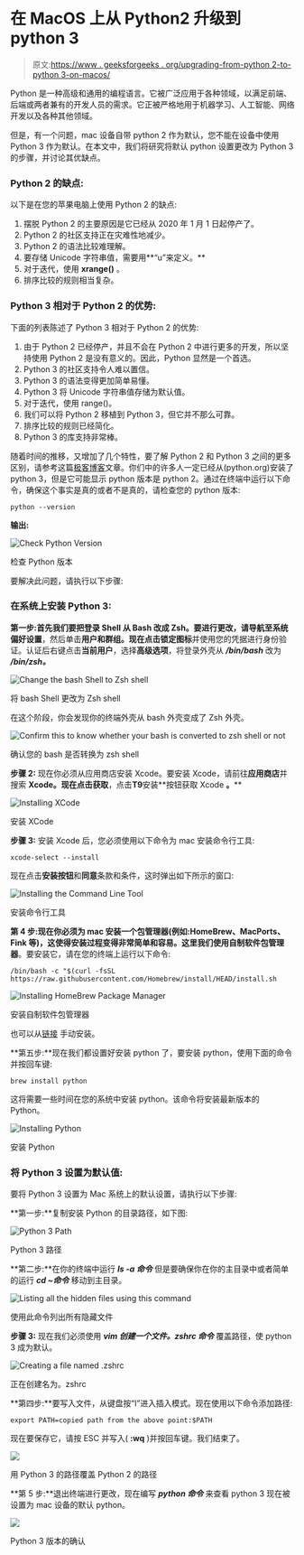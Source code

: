 # 在 MacOS 上从 Python2 升级到 python 3

> 原文:[https://www . geeksforgeeks . org/upgrading-from-python 2-to-python 3-on-macos/](https://www.geeksforgeeks.org/upgrading-from-python2-to-python3-on-macos/)

Python 是一种高级和通用的编程语言。它被广泛应用于各种领域，以满足前端、后端或两者兼有的开发人员的需求。它正被严格地用于机器学习、人工智能、网络开发以及各种其他领域。

但是，有一个问题，mac 设备自带 python 2 作为默认，您不能在设备中使用 Python 3 作为默认。在本文中，我们将研究将默认 python 设置更改为 Python 3 的步骤，并讨论其优缺点。

### Python 2 的缺点:

以下是在您的苹果电脑上使用 Python 2 的缺点:

1.  摆脱 Python 2 的主要原因是它已经从 2020 年 1 月 1 日起停产了。
2.  Python 2 的社区支持正在灾难性地减少。
3.  Python 2 的语法比较难理解。
4.  要存储 Unicode 字符串值，需要用**“u”来定义。**
5.  对于迭代，使用 **xrange()** 。
6.  排序比较的规则相当复杂。

### Python 3 相对于 Python 2 的优势:

下面的列表陈述了 Python 3 相对于 Python 2 的优势:

1.  由于 Python 2 已经停产，并且不会在 Python 2 中进行更多的开发，所以坚持使用 Python 2 是没有意义的。因此，Python 显然是一个首选。
2.  Python 3 的社区支持令人难以置信。
3.  Python 3 的语法变得更加简单易懂。
4.  Python 3 将 Unicode 字符串值存储为默认值。
5.  对于迭代，使用 range()。
6.  我们可以将 Python 2 移植到 Python 3，但它并不那么可靠。
7.  排序比较的规则已经简化。
8.  Python 3 的库支持非常棒。

随着时间的推移，又增加了几个特性，要了解 Python 2 和 Python 3 之间的更多区别，请参考这篇[极客博客](https://www.geeksforgeeks.org/important-differences-between-python-2-x-and-python-3-x-with-examples/#Unicode)文章。你们中的许多人一定已经从(python.org)安装了 python 3，但是它可能显示 python 版本是 python 2。通过在终端中运行以下命令，确保这个事实是真的或者不是真的，请检查您的 python 版本:

```
python --version
```

**输出:**

![Check Python Version](img/0ad21edc4ebd38056445914e86d4fb61.png)

检查 Python 版本

要解决此问题，请执行以下步骤:

### 在系统上安装 Python 3:

**第一步:**首先我们要把登录 Shell 从 Bash 改成 Zsh。要进行更改，请导航至**系统** **偏好设置**，然后单击**用户和群组。**现在点击锁定**图标**并使用您的凭据进行身份验证。认证后右键点击**当前用户**，选择**高级选项**，将登录外壳从 ***/bin/bash*** 改为 ***/bin/zsh。***

![Change the bash Shell to Zsh shell](img/a0eaa81c6a91032342549dd39cfdf326.png)

将 bash Shell 更改为 Zsh shell

在这个阶段，你会发现你的终端外壳从 bash 外壳变成了 Zsh 外壳。

![Confirm this to know whether your bash is converted to zsh shell or not](img/20bd59d67365ecd55ab4047ac343f0fd.png)

确认您的 bash 是否转换为 zsh shell

**步骤 2:** 现在你必须从应用商店安装 Xcode。要安装 Xcode，请前往**应用商店**并搜索 **Xcode。**现在点击**获取**，点击**T9**安装**按钮获取 Xcode **。****

![Installing XCode](img/3a1ed933711370a4017f00fed1504ee6.png)

安装 XCode

**步骤 3:** 安装 Xcode 后，您必须使用以下命令为 mac 安装命令行工具:

```
xcode-select --install
```

现在点击**安装按钮**和**同意**条款和条件，这时弹出如下所示的窗口:

![Installing the Command Line Tool](img/c47916d93433b48e2b128409ea2bd071.png)

安装命令行工具

**第 4 步:**现在你必须为 mac 安装一个包管理器(例如:HomeBrew、MacPorts、Fink 等)，这使得安装过程变得非常简单和容易。这里我们使用**自制软件包管理器**。要安装它，请在您的终端上运行以下命令:

```
/bin/bash -c "$(curl -fsSL https://raw.githubusercontent.com/Homebrew/install/HEAD/install.sh
```

![Installing HomeBrew Package Manager](img/bb99134f84524e8c35717b2e375e0a25.png)

安装自制软件包管理器

也可以从[<u>链接</u>](https://brew.sh/) 手动安装。

**第五步:**现在我们都设置好安装 python 了，要安装 python，使用下面的命令并按回车键:

```
brew install python
```

这将需要一些时间在您的系统中安装 python。该命令将安装最新版本的 Python。

![Installing Python](img/88a95ead1c8b4641ac1ef7d1083e8ac2.png)

安装 Python

### 将 Python 3 设置为默认值:

要将 Python 3 设置为 Mac 系统上的默认设置，请执行以下步骤:

**第一步:**复制安装 Python 的目录路径，如下图:

![Python 3 Path](img/c1821d66780ed4ceca5cc5dca4aeca5b.png)

Python 3 路径

**第二步:**在你的终端中运行 ***ls -a 命令*** 但是要确保你在你的主目录中或者简单的运行 ***cd ~命令*** 移动到主目录。

![Listing all the hidden files using this command](img/e9424601e7475dc76c2b198053c6df90.png)

使用此命令列出所有隐藏文件

**步骤 3:** 现在我们必须使用 ***vim 创建一个文件。zshrc 命令*** 覆盖路径，使 python 3 成为默认。

![Creating a file named .zshrc](img/c9065d5961855b1252193264c6135b9d.png)

正在创建名为。zshrc

**第四步:**要写入文件，从键盘按“I”进入插入模式。现在使用以下命令添加路径:

```
export PATH=copied path from the above point:$PATH
```

现在要保存它，请按 ESC 并写入( **:wq** )并按回车键。我们结束了。

![](img/b0ac9b7e1b9e6a119c25345d897c5814.png)

用 Python 3 的路径覆盖 Python 2 的路径

**第 5 步:**退出终端进行更改，现在编写 ***python 命令*** 来查看 python 3 现在被设置为 mac 设备的默认 python。

![](img/2642d66e70dc7a4fc5dcb77f0cf99992.png)

Python 3 版本的确认